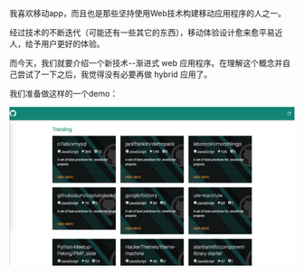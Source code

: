 我喜欢移动app，而且也是那些坚持使用Web技术构建移动应用程序的人之一。

经过技术的不断迭代（可能还有一些其它的东西），移动体验设计愈来愈平易近人，给予用户更好的体验。

而今天，我们就要介绍一个新技术--渐进式 web 应用程序。在理解这个概念并自己尝试了一下之后，我觉得没有必要再做 hybrid 应用了。

我们准备做这样的一个demo：

![demo预览](https://github.com/Ge-yuan-jun/gittrends-pwa/blob/master/pwa-demo-1.png)